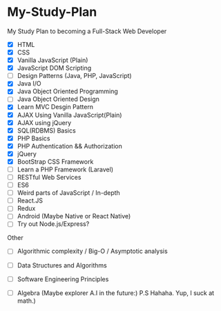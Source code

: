 # My-Study-Plan
My Study Plan to becoming a Full-Stack Web Developer

- [X] HTML
- [X] CSS
- [X] Vanilla JavaScript (Plain)
- [X] JavaScript DOM Scripting
- [ ] Design Patterns (Java, PHP, JavaScript)
- [x] Java I/O
- [x] Java Object Oriented Programming
- [ ] Java Object Oriented Design
- [x] Learn MVC Desgin Pattern
- [X] AJAX Using Vanilla JavaScript(Plain)
- [x] AJAX using jQuery
- [X] SQL(RDBMS) Basics
- [X] PHP Basics
- [x] PHP Authentication && Authorization
- [x] jQuery
- [x] BootStrap CSS Framework
- [ ] Learn a PHP Framework (Laravel)
- [ ] RESTful Web Services 
- [ ] ES6
- [ ] Weird parts of JavaScript / In-depth
- [ ] React.JS
- [ ] Redux
- [ ] Android (Maybe Native or React Native)
- [ ] Try out Node.js/Express?

Other

- [ ] Algorithmic complexity / Big-O / Asymptotic analysis
- [ ] Data Structures and Algorithms
- [ ] Software Engineering Principles
- [ ] Algebra (Maybe explorer A.I in the future:) P.S Hahaha. Yup, I suck at math.)





